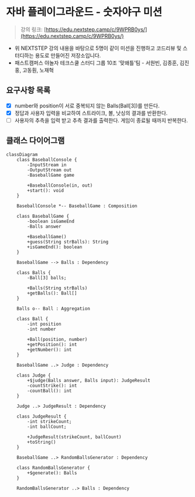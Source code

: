# 자바 플레이그라운드 - 숫자야구 미션

> 강의 링크: [https://edu.nextstep.camp/c/9WPRB0ys/](https://edu.nextstep.camp/c/9WPRB0ys/)

* 위 NEXTSTEP 강의 내용을 바탕으로 5명이 같이 미션을 진행하고 코드리뷰 및 스터디하는 용도로 만들어진 저장소입니다.
* 패스트캠퍼스 야놀자 테크스쿨 스터디 그룹 10조 '맞왜틀'팀 - 서원빈, 김종훈, 김진홍, 고동훤, 노재혁


## 요구사항 목록

- [x] number와 position이 서로 중복되지 않는 Balls(Ball[3])를 만든다.
- [x] 정답과 사용자 입력을 비교하여 스트라이크, 볼, 낫싱의 결과를 반환한다.
- [ ] 사용자의 추측을 입력 받고 추측 결과를 출력한다. 게임이 종료될 때까지 반복한다.

## 클래스 다이어그램

```mermaid
classDiagram
    class BaseballConsole {
        -InputStream in
        -OutputStream out
        -BaseballGame game

        +BaseballConsole(in, out)
        +start(): void
    }

    BaseballConsole *-- BaseballGame : Composition

    class BaseballGame {
        -boolean isGameEnd
        -Balls answer

        +BaseballGame()
        +guess(String strBalls): String
        +isGameEnd(): boolean
    }

    BaseballGame --> Balls : Dependency

    class Balls {
        -Ball[3] balls;

        +Balls(String strBalls)
        +getBalls(): Ball[]
    }

    Balls o-- Ball : Aggregation

    class Ball {
        -int position
        -int number
        
        +Ball(position, number)
        +getPosition(): int
        +getNumber(): int
    }

    BaseballGame ..> Judge : Dependency

    class Judge {
        +$judge(Balls answer, Balls input): JudgeResult
        -countStrike(): int
        -countBall(): int
    }

    Judge ..> JudgeResult : Dependency

    class JudgeResult {
        -int strikeCount;
        -int ballCount;

        +JudgeResult(strikeCount, ballCount)
        +toString()
    }

    BaseballGame ..> RandomBallsGenerator : Dependency

    class RandomBallsGenerator {
        +$generate(): Balls
    }

    RandomBallsGenerator ..> Balls : Dependency
```
